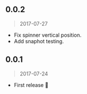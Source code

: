 ## 0.0.2

> 2017-07-27

* Fix spinner vertical position.
* Add snaphot testing.


## 0.0.1

> 2017-07-24

* First release :tada:

